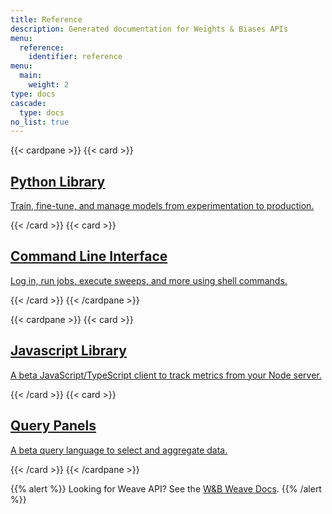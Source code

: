 ```yaml
---
title: Reference
description: Generated documentation for Weights & Biases APIs
menu: 
  reference:
    identifier: reference
menu:
  main:
    weight: 2
type: docs
cascade:
  type: docs
no_list: true
---
```


{{< cardpane >}}
  {{< card >}}
    <a href="./python/">
      <h2 className="card-title">Python Library</h2>
      <p className="card-content">Train, fine-tune, and manage models from experimentation to production.</p>
    </a>
  {{< /card >}}
  {{< card >}}
    <a href="./query-panel/">
      <h2 className="card-title">Command Line Interface</h2>
      <p className="card-content">Log in, run jobs, execute sweeps, and more using shell commands.</p>
    </a>
  {{< /card >}}
{{< /cardpane >}}

{{< cardpane >}}
  {{< card >}}
    <a href="./js/">
      <h2 className="card-title">Javascript Library</h2>
      <p className="card-content">A beta JavaScript/TypeScript client to track metrics from your Node server.</p>
    </a>
  {{< /card >}}
  {{< card >}}
    <a href="./query-panel/">
      <h2 className="card-title">Query Panels</h2>
      <p className="card-content"> A beta query language to select and aggregate data.</p>
    </a>
  {{< /card >}}
{{< /cardpane >}}

{{% alert %}}
Looking for Weave API? See the [W&B Weave Docs](https://weave-docs.wandb.ai/).
{{% /alert %}}

 